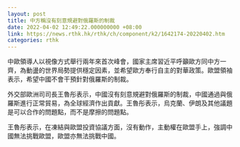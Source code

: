 ```yaml
---
layout: post
title: 中方稱沒有刻意規避對俄羅斯的制裁
date: 2022-04-02 12:49:22.000000000 +08:00
link: https://news.rthk.hk/rthk/ch/component/k2/1642174-20220402.htm
categories: rthk
---
```


中歐領導人以視像方式舉行兩年來首次峰會，國家主席習近平呼籲歐方同中方一齊，為動盪的世界局勢提供穩定因素，並希望歐方奉行自主的對華政策。歐盟領袖表示，希望中國不會干預針對俄羅斯的制裁。

外交部歐洲司司長王魯彤表示，中國沒有刻意規避對俄羅斯的制裁，中國通過與俄羅斯進行正常貿易，為全球經濟作出貢獻。王魯彤表示，烏克蘭、伊朗及其他議題是可以合作的問題點，而不是摩擦的問題點。

王魯彤表示，在凍結與歐盟投資協議方面，沒有動作，主動權在歐盟手上，強調中國無法挑戰歐盟，歐盟亦無法挑戰中國。
